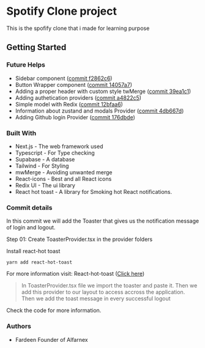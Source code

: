 # Spotify Clone project
This is the spofify clone that i made for learning purpose

## Getting Started

### Future Helps 
- Sidebar component ([commit f2862c6](https://github.com/Fardeen-Awais/Project-02-Spotify/commit/f2862c6))
- Button Wrapper component ([commit 14057a7](https://github.com/Fardeen-Awais/Project-02-Spotify/commit/14057a7))
- Adding a proper header with custom style twMerge ([commit 39ea1c1](https://github.com/Fardeen-Awais/Project-02-Spotify/commit/39ea1c1))
- Adding authetication providers ([commit a4822c5](https://github.com/Fardeen-Awais/Project-02-Spotify/commit/a4822c5))
- Simple model with Redix ([commit 12bfaa6](https://github.com/Fardeen-Awais/Project-02-Spotify/commit/12bfaa6))
- Information about zustand and modals Provider ([commit 4db667d](https://github.com/Fardeen-Awais/Project-02-Spotify/commit/4db667d))
- Adding Github login Provider ([commit 176dbde](https://github.com/Fardeen-Awais/Project-02-Spotify/commit/176dbde))

### Built With
- Next.js - The web framework used
- Typescript - For Type checking
- Supabase - A database
- Tailwind - For Styling
- mwMerge - Avoiding unwanted merge
- React-icons - Best and all React icons
- Redix UI - The ui library
- React hot toast - A library for Smoking hot React notifications.

### Commit details

In this commit we will add the Toaster that gives us the notification message of login and logout.

Step 01: Create ToasterProvider.tsx in the provider folders 

Install react-hot toast
``` 
yarn add react-hot-toast
```
For more information visit: React-hot-toast ([Click here](https://react-hot-toast.com/))

> In ToasterProvider.tsx file we import the toaster and paste it. 
> Then we add this provider to our layout to access accross the application. 
> Then we add the toast message in every successful logout

Check the code for more information.

### Authors
- Fardeen Founder of Alfarnex



